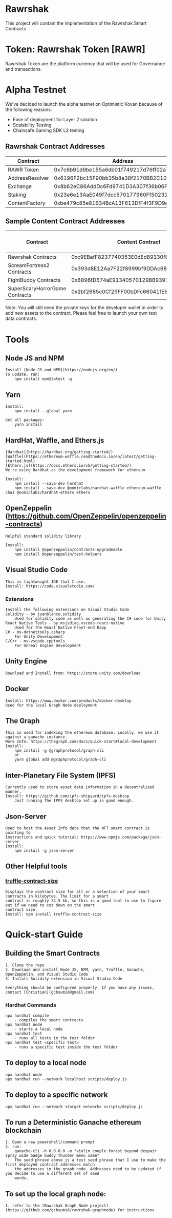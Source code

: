 # Rawrshak
This project will contain the implementation of the Rawrshak Smart Contracts

# Token: Rawrshak Token [RAWR]
Rawrshak Token are the platform currency that will be used for Governance and transactions.

# Alpha Testnet
We've decided to launch the alpha testnet on Optimistic Kovan because of the following reasons:
- Ease of deployment for Layer 2 solution
- Scalability Testing
- Chainsafe Gaming SDK L2 testing 

## Rawrshak Contract Addresses
Contract | Address | Version
------- | ------- | -------
RAWR Token | 0x7c6b91d9be155a6db01f749217d76ff02a7227f2 | v.0.1
AddressResolver | 0x6196F2bc15F90bb35b8e38f2170BB2C101e3A0B1 | v.0.1
Exchange | 0x8b62eC86AddDc6Fd9741D3A307f36b06FD3A89D5 | v.0.1
Staking | 0x23e6e13AaE049f7dcc570177960Ff5023187a59A | v.0.1
ContentFactory | 0xbe479c85e81B34BcA13F613DfF4f3F9D9eC6d715 | v.0.1

## Sample Content Contract Addresses
Contract | Content Contract | Content Manager Contract 
------- | ------- | ------- 
Rawrshak Contracts | 0xc9EBafF8237740353E0dEd89130fB83be4bd3F90
ScreamFortress2 Contracts | 0x393d8E12Aa7F22f8999bf9DDAc6842Db2bb6F096
FightBuddy Contracts | 0x8896fD674aE91340570129BB9391F533ec2e9aa4
SuperScaryHorrorGame Contracts | 0x2bf2685c0Cf29FF00bDFc66041fE8efA1bcf5D7F

Note: You will still need the private keys for the developer wallet in order to add new assets to the contract. Please feel free to launch your own test data contracts.

# Tools
## Node JS and NPM
    Install [Node JS and NPM](https://nodejs.org/en/)
    To update, run:
        npm install npm@latest -g

## Yarn
    Install:
        npm install --global yarn

    Get all packages:
        yarn install

## HardHat, Waffle, and Ethers.js
    [Hardhat](https://hardhat.org/getting-started/)
    [Waffle](https://ethereum-waffle.readthedocs.io/en/latest/getting-started.html)
    [Ethers.js](https://docs.ethers.io/v5/getting-started/)
    We're using Hardhat as the development framework for ethereum

    Install:
        npm install --save-dev hardhat
        npm install --save-dev @nomiclabs/hardhat-waffle ethereum-waffle chai @nomiclabs/hardhat-ethers ethers
## OpenZeppelin (https://github.com/OpenZeppelin/openzeppelin-contracts)
    Helpful standard solidity library
    
    Install:
        npm install @openzeppelin/contracts-upgradeable
        npm install @openzeppelin/test-helpers

## Visual Studio Code
    This is lightweight IDE that I use.
    Install: https://code.visualstudio.com/

### Extensions
    Install the following extensions on Visual Studio Code
    Solidity - by juanblanco.solidity 
        Used for solidity code as well as generating the C# code for Unity
    React Native Tools - by msjsdiag.vscode-react-native
        Used for the React Native Front-end Dapp
    C# - ms-dotnettools.csharp
        For Unity Development
    C/C++ - ms-vscode.cpptools
        For Unreal Engine Development

## Unity Engine
    Download and Install from: https://store.unity.com/download

## Docker 
    Install: https://www.docker.com/products/docker-desktop
    Used for the local Graph Node deployment

## The Graph
    This is used for indexing the ethereum database. Locally, we use it against a ganache instance.
    More Info: https://thegraph.com/docs/quick-start#local-development
    Install:
        npm install -g @graphprotocol/graph-cli
        or 
        yarn global add @graphprotocol/graph-cli
    
## Inter-Planetary File System (IPFS)
    Currently used to store asset data information in a decentralized manner.
    Install: https://github.com/ipfs-shipyard/ipfs-desktop 
        Just running the IPFS desktop set up is good enough.

## Json-Server
    Used to host the Asset Info data that the NFT smart contract is pointing to
    Instructions and quick tutorial: https://www.npmjs.com/package/json-server
    Install:
        npm install -g json-server

## Other Helpful tools
### [truffle-contract-size](https://www.npmjs.com/package/truffle-contract-size) 
    Displays the contract size for all or a selection of your smart contracts in kilobytes. The limit for a smart 
    contract is roughly 24.5 kb, so this is a good tool to use to figure out if we need to cut down on the smart 
    contract size. 
    Install: npm install truffle-contract-size


# Quick-start Guide

## Building the Smart Contracts
    1. Clone the repo 
    2. Download and install Node JS, NPM, yarn, Truffle, Ganache, OpenZeppelin, and Visual Studio Code
    3. Install Solidity extension in Visual Studio Code

    Everything should be configured properly. If you have any issues, contact [Christian](gcbsumid@gmail.com)

### Hardhat Commands
    npx hardhat compile
        - compiles the smart contracts
    npx hardhat node
        - starts a local node
    npx hardhat test
        - runs all tests in the test folder
    npx hardhat test <specific test>
        - runs a specific test inside the test folder

## To deploy to a local node
    npx hardhat node
    npx hardhat run --network localhost scripts/deploy.js

## To deploy to a specific network
    npx hardhat run --network <target network> scripts/deploy.js

## To run a Deterministic Ganache ethereum blockchain
    1. Open a new powershell/command prompt
    2. run:
        ganache-cli -h 0.0.0.0 -m "violin couple forest beyond despair spray wide badge buddy thunder menu same"
        The seed phrase above is a test seed phrase that I use to make the first deployed contract addresses match
        the addresses in the graph node. Addresses need to be updated if you decide to use a different set of seed
        words.
    
## To set up the local graph node:
    1. refer to the [Rawrshak Graph Node project](https://github.com/gcbsumid/rawrshak-graphnode) for instructions
